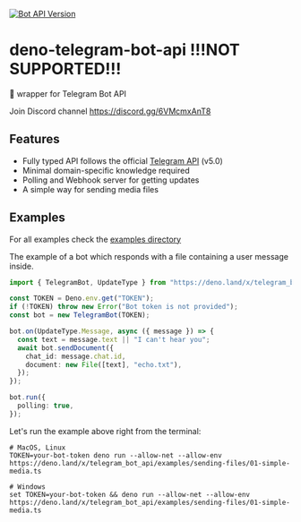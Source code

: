 [![Bot API Version](https://img.shields.io/badge/Bot%20API-v5.0-blue)](https://core.telegram.org/bots/api)

# deno-telegram-bot-api !!!NOT SUPPORTED!!!
🦕 wrapper for Telegram Bot API 

Join Discord channel https://discord.gg/6VMcmxAnT8

## Features
- Fully typed API follows the official [Telegram API](https://core.telegram.org/bots/api) (v5.0)
- Minimal domain-specific knowledge required
- Polling and Webhook server for getting updates
- A simple way for sending media files

## Examples

For all examples check the [examples directory](https://github.com/dfvgbh/deno-telegram-bot-api/tree/master/examples)

The example of a bot which responds with a file containing a user message inside.

```ts
import { TelegramBot, UpdateType } from "https://deno.land/x/telegram_bot_api/mod.ts"

const TOKEN = Deno.env.get("TOKEN");
if (!TOKEN) throw new Error("Bot token is not provided");
const bot = new TelegramBot(TOKEN);

bot.on(UpdateType.Message, async ({ message }) => {
  const text = message.text || "I can't hear you";
  await bot.sendDocument({
    chat_id: message.chat.id,
    document: new File([text], "echo.txt"),
  });
});

bot.run({
  polling: true,
});
```

Let's run the example above right from the terminal:
```shell script
# MacOS, Linux
TOKEN=your-bot-token deno run --allow-net --allow-env https://deno.land/x/telegram_bot_api/examples/sending-files/01-simple-media.ts
```
```shell script
# Windows
set TOKEN=your-bot-token && deno run --allow-net --allow-env https://deno.land/x/telegram_bot_api/examples/sending-files/01-simple-media.ts
```

